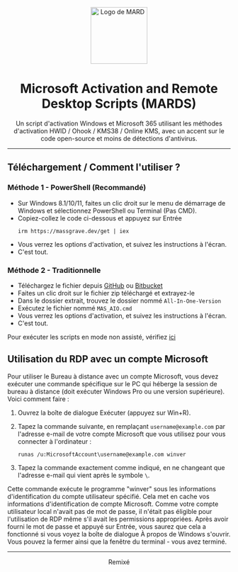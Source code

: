 <p align="center"><img src="https://lookimg.com/images/2023/09/25/QY5RTR.png" alt="Logo de MARD" height="128"></p>

<h1 align="center">Microsoft Activation and Remote Desktop Scripts (MARDS)</h1>

<p align="center">Un script d'activation Windows et Microsoft 365 utilisant les méthodes d'activation HWID / Ohook / KMS38 / Online KMS, avec un accent sur le code open-source et moins de détections d'antivirus.</p>
<hr>

## Téléchargement / Comment l'utiliser ?

### Méthode 1 - PowerShell (Recommandé)

- Sur Windows 8.1/10/11, faites un clic droit sur le menu de démarrage de Windows et sélectionnez PowerShell ou Terminal (Pas CMD).
- Copiez-collez le code ci-dessous et appuyez sur Entrée
  ```
  irm https://massgrave.dev/get | iex
  ```
- Vous verrez les options d'activation, et suivez les instructions à l'écran.
- C'est tout.

### Méthode 2 - Traditionnelle

- Téléchargez le fichier depuis [GitHub](https://github.com/massgravel/Microsoft-Activation-Scripts/archive/refs/heads/master.zip) ou [Bitbucket](https://bitbucket.org/WindowsAddict/microsoft-activation-scripts/get/master.zip)
- Faites un clic droit sur le fichier zip téléchargé et extrayez-le
- Dans le dossier extrait, trouvez le dossier nommé `All-In-One-Version`
- Exécutez le fichier nommé `MAS_AIO.cmd`
- Vous verrez les options d'activation, et suivez les instructions à l'écran.
- C'est tout.

Pour exécuter les scripts en mode non assisté, vérifiez [ici](https://massgrave.dev/command_line_switches.html)

## Utilisation du RDP avec un compte Microsoft

Pour utiliser le Bureau à distance avec un compte Microsoft, vous devez exécuter une commande spécifique sur le PC qui héberge la session de bureau à distance (doit exécuter Windows Pro ou une version supérieure). Voici comment faire :

1. Ouvrez la boîte de dialogue Exécuter (appuyez sur Win+R).
2. Tapez la commande suivante, en remplaçant `username@example.com` par l'adresse e-mail de votre compte Microsoft que vous utilisez pour vous connecter à l'ordinateur :

    ```
    runas /u:MicrosoftAccount\username@example.com winver
    ```

3. Tapez la commande exactement comme indiqué, en ne changeant que l'adresse e-mail qui vient après le symbole `\`.

Cette commande exécute le programme "winver" sous les informations d'identification du compte utilisateur spécifié. Cela met en cache vos informations d'identification de compte Microsoft. Comme votre compte utilisateur local n'avait pas de mot de passe, il n'était pas éligible pour l'utilisation de RDP même s'il avait les permissions appropriées. Après avoir fourni le mot de passe et appuyé sur Entrée, vous saurez que cela a fonctionné si vous voyez la boîte de dialogue À propos de Windows s'ouvrir. Vous pouvez la fermer ainsi que la fenêtre du terminal - vous avez terminé.

---

<p align="center">Remixé </p>
